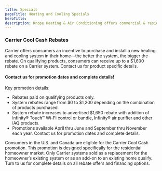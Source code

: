 ```yaml
---
title: Specials
pageTitle: Heating and Cooling Specials
heroTitle:
description: Knope Heating & Air Conditioning offers commercial & residential HVAC, geothermal heating, cooling, ventilation & Carrier equipment in Shawano, Wisconsin.
---
```


### Carrier Cool Cash Rebates

<div class="underline"></div>

Carrier offers consumers an incentive to purchase and install a new heating and cooling system in their home—the better the system, the bigger the rebate. On qualifying products, consumers can receive up to a $1,600 rebate on a Carrier system. Contact us for product specific details.

#### Contact us for promotion dates and complete details!

Key promotion details:

- Rebates paid on qualifying products only.
- System rebates range from $0 to $1,200 depending on the combination of products purchased.
- System rebate increases to advertised $1,650 rebate with addition of Infinity® Touch™ Wi-Fi control or bundle, Infinity® air purifier and other IAQ products.
- Promotions available April thru June and September thru November each year. Contact us for promotion dates and complete details.

Consumers in the U.S. and Canada are eligible for the Carrier Cool Cash promotion. This promotion is designed specifically for the residential homeowner market. Only Carrier systems sold as a replacement for the homeowner’s existing system or as an add-on to an existing home qualify. Turn to us for complete details on all rebate offers and financing options.

